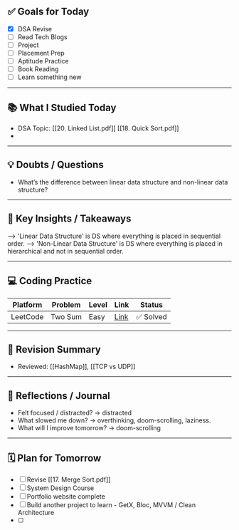 ## ✅ Goals for Today 
- [x] DSA Revise 
- [ ] Read Tech Blogs 
- [ ] Project
- [ ] Placement Prep
- [ ] Aptitude Practice
- [ ] Book Reading
- [ ] Learn something new

---

## 📚 What I Studied Today

- DSA Topic: [[20. Linked List.pdf]] [[18. Quick Sort.pdf]]
- 
	
---

## 💡 Doubts / Questions
- What’s the difference between linear data structure and non-linear data structure?

---

## 🧠 Key Insights / Takeaways
 --> 'Linear Data Structure' is DS where everything is placed in sequential order.
 --> 'Non-Linear Data Structure' is DS where everything is placed in hierarchical and not in sequential order. 

---

## 💻 Coding Practice
| Platform | Problem | Level | Link                                           | Status   |
| -------- | ------- | ----- | ---------------------------------------------- | -------- |
| LeetCode | Two Sum | Easy  | [Link](https://leetcode.com/problems/two-sum/) | ✅ Solved |

---

## 🔄 Revision Summary
- Reviewed: [[HashMap]], [[TCP vs UDP]]


---

## 💬 Reflections / Journal
- Felt focused / distracted?
	-> distracted
- What slowed me down?
	-> overthinking, doom-scrolling, laziness.
- What will I improve tomorrow?
	-> doom-scrolling

---

## 🗓️ Plan for Tomorrow
- [ ] Revise [[17. Merge Sort.pdf]]
- [ ] System Design Course
- [ ] Portfolio website complete
- [ ] Build another project to learn - GetX, Bloc, MVVM / Clean Architecture
- [ ] 
